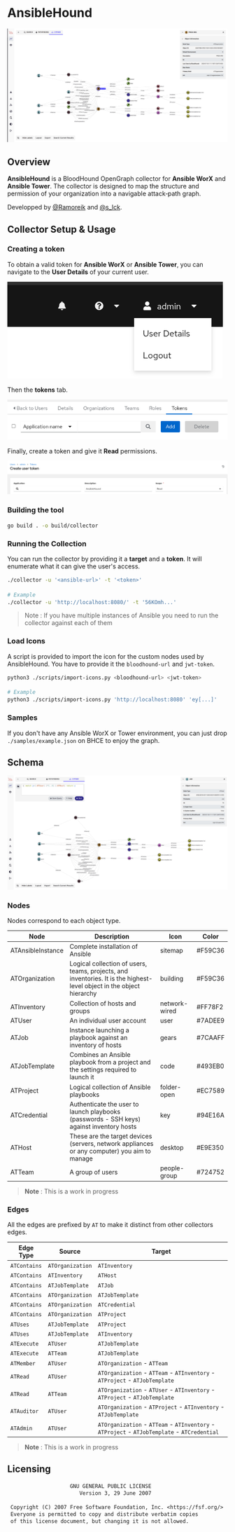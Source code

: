 # AnsibleHound

![](./images/ansiblehound.png)

## Overview

**AnsibleHound** is a BloodHound OpenGraph collector for **Ansible WorX** and **Ansible Tower**. The collector is designed to map the structure and permission of your organization into a navigable attack‑path graph.

Developped by [@Ramoreik](https://github.com/Ramoreik) and [@s_lck](https://github.com/s-lck).

## Collector Setup & Usage

### Creating a token

To obtain a valid token for **Ansible WorX** or **Ansible Tower**, you can navigate to the **User Details** of your current user.

![](./images/user-details.png)

Then the **tokens** tab.

![](./images/tokens-tab.png)

Finally, create a token and give it **Read** permissions.

![](./images/create-token.png)

### Building the tool

```bash
go build . -o build/collector
```

### Running the Collection

You can run the collector by providing it a **target** and a **token**. It will enumerate what it can give the user's access.

```bash
./collector -u '<ansible-url>' -t '<token>'

# Example
./collector -u 'http://localhost:8080/' -t '56KOmh...'
```

> Note : If you have multiple instances of Ansible you need to run the collector against each of them

### Load Icons

A script is provided to import the icon for the custom nodes used by AnsibleHound.
You have to provide it the `bloodhound-url` and `jwt-token`.

```bash
python3 ./scripts/import-icons.py <bloodhound-url> <jwt-token>

# Example
python3 ./scripts/import-icons.py 'http://localhost:8080' 'ey[...]'
```

### Samples

If you don't have any Ansible WorX or Tower environment, you can just drop `./samples/example.json` on BHCE to enjoy the graph.

## Schema

![](./images/cypher.png)

### Nodes

Nodes correspond to each object type.

| Node              | Description                                                                                                           | Icon          | Color   |
| ----------------- | --------------------------------------------------------------------------------------------------------------------- | ------------- | ------- |
| ATAnsibleInstance | Complete installation of Ansible                                                                                      | sitemap       | #F59C36 |
| ATOrganization    | Logical collection of users, teams, projects, and inventories. It is the highest-level object in the object hierarchy | building      | #F59C36 |
| ATInventory       | Collection of hosts and groups                                                                                        | network-wired | #FF78F2 |
| ATUser            | An individual user account                                                                                            | user          | #7ADEE9 |
| ATJob             | Instance launching a playbook against an inventory of hosts                                                           | gears         | #7CAAFF |
| ATJobTemplate     | Combines an Ansible playbook from a project and the settings required to launch it                                    | code          | #493EB0 |
| ATProject         | Logical collection of Ansible playbooks                                                                               | folder-open   | #EC7589 |
| ATCredential      | Authenticate the user to launch playbooks (passwords - SSH keys) against inventory hosts                              | key           | #94E16A |
| ATHost            | These are the target devices (servers, network appliances or any computer) you aim to manage                          | desktop       | #E9E350 |
| ATTeam            | A group of users                                                                                                      | people-group  | #724752 |

> **Note** : This is a work in progress

### Edges

All the edges are prefixed by `AT` to make it distinct from other collectors edges.

| Edge Type    | Source           | Target                                                                                       |
| ------------ | ---------------- | -------------------------------------------------------------------------------------------- |
| `ATContains` | `ATOrganization` | `ATInventory`                                                                                |
| `ATContains` | `ATInventory`    | `ATHost`                                                                                     |
| `ATContains` | `ATJobTemplate`  | `ATJob`                                                                                      |
| `ATContains` | `ATOrganization` | `ATJobTemplate`                                                                              |
| `ATContains` | `ATOrganization` | `ATCredential`                                                                               |
| `ATContains` | `ATOrganization` | `ATProject`                                                                                  |
| `ATUses`     | `ATJobTemplate`  | `ATProject`                                                                                  |
| `ATUses`     | `ATJobTemplate`  | `ATInventory`                                                                                |
| `ATExecute`  | `ATUser`         | `ATJobTemplate`                                                                              |
| `ATExecute`  | `ATTeam`         | `ATJobTemplate`                                                                              |
| `ATMember`   | `ATUser`         | `ATOrganization` - `ATTeam`                                                                  |
| `ATRead`     | `ATUser`         | `ATOrganization` - `ATTeam` - `ATInventory` - `ATProject` - `ATJobTemplate`                  |
| `ATRead`     | `ATTeam`         | `ATOrganization` - `ATUser` - `ATInventory` - `ATProject` - `ATJobTemplate`                  |
| `ATAuditor`  | `ATUser`         | `ATOrganization` - `ATProject` - `ATInventory` - `ATJobTemplate`                             |
| `ATAdmin`    | `ATUser`         | `ATOrganization` - `ATTeam` - `ATInventory` - `ATProject` - `ATJobTemplate` - `ATCredential` |

> **Note** : This is a work in progress

## Licensing

```
                    GNU GENERAL PUBLIC LICENSE
                       Version 3, 29 June 2007

 Copyright (C) 2007 Free Software Foundation, Inc. <https://fsf.org/>
 Everyone is permitted to copy and distribute verbatim copies
 of this license document, but changing it is not allowed.
```
